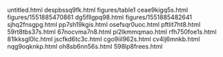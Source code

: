 untitled.html
despbssq9fk.html
figures/table1
ceae9kigq5s.html
figures/1551885470861
dg5fllgpq98.html
figures/1551885482641
sjhq2fnsgpg.html
pp7sh19kgis.html
osefsqr0uoc.html
pftlit7ht8.html
59rt8tbs37s.html
67nocvma7n8.html
pi2lkmmqmao.html
rfh750foe1s.html
81lkksgl0lc.html
jscfkd6tc3c.html
cgo9iil962s.html
cv4lj6mnkb.html
nqg9oqknkp.html
oh8sb6nn56s.html
598lp8frees.html